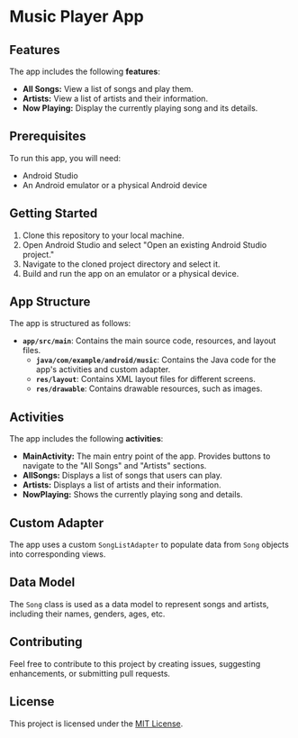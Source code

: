 # Music Player App

## Features

The app includes the following **features**:

- **All Songs:** View a list of songs and play them.
- **Artists:** View a list of artists and their information.
- **Now Playing:** Display the currently playing song and its details.

## Prerequisites

To run this app, you will need:

- Android Studio
- An Android emulator or a physical Android device

## Getting Started

1. Clone this repository to your local machine.
2. Open Android Studio and select "Open an existing Android Studio project."
3. Navigate to the cloned project directory and select it.
4. Build and run the app on an emulator or a physical device.

## App Structure

The app is structured as follows:

- **`app/src/main`**: Contains the main source code, resources, and layout files.
  - **`java/com/example/android/music`**: Contains the Java code for the app's activities and custom adapter.
  - **`res/layout`**: Contains XML layout files for different screens.
  - **`res/drawable`**: Contains drawable resources, such as images.

## Activities

The app includes the following **activities**:

- **MainActivity:** The main entry point of the app. Provides buttons to navigate to the "All Songs" and "Artists" sections.
- **AllSongs:** Displays a list of songs that users can play.
- **Artists:** Displays a list of artists and their information.
- **NowPlaying:** Shows the currently playing song and details.

## Custom Adapter

The app uses a custom `SongListAdapter` to populate data from `Song` objects into corresponding views.

## Data Model

The `Song` class is used as a data model to represent songs and artists, including their names, genders, ages, etc.

## Contributing

Feel free to contribute to this project by creating issues, suggesting enhancements, or submitting pull requests.

## License

This project is licensed under the [MIT License](LICENSE).

